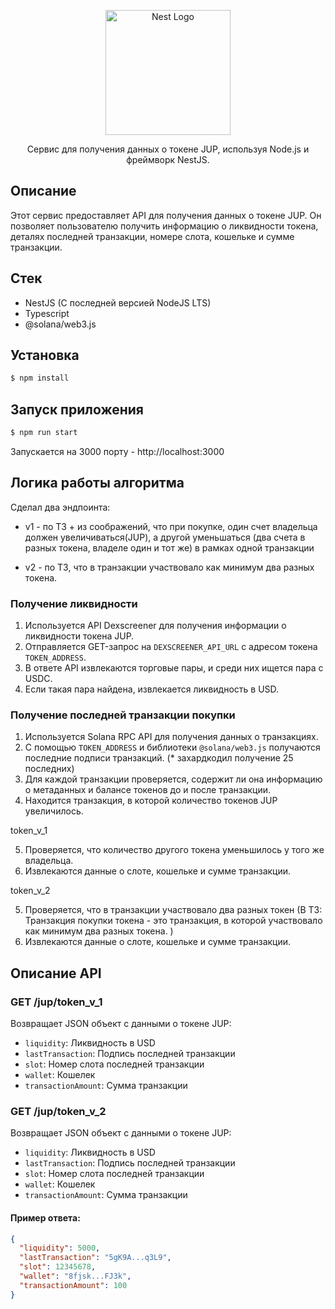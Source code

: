 
<p align="center">
  <a href="http://nestjs.com/" target="blank"><img src="https://nestjs.com/img/logo-small.svg" width="200" alt="Nest Logo" /></a>
</p>

<p align="center">Сервис для получения данных о токене JUP, используя Node.js и фреймворк NestJS.</p>
<p align="center">

</p>

## Описание

Этот сервис предоставляет API для получения данных о токене JUP. Он позволяет пользователю получить информацию о ликвидности токена, деталях последней транзакции, номере слота, кошельке и сумме транзакции.

## Cтек
* NestJS (C последней версией NodeJS LTS)
* Typescript
* @solana/web3.js


## Установка

```bash
$ npm install
```

## Запуск приложения

```bash
$ npm run start
```

Запускается на 3000 порту - http://localhost:3000

## Логика работы алгоритма

Сделал два эндпоинта: 
* v1 - по ТЗ + из соображений, что при покупке, один счет владельца должен увеличиваться(JUP), а другой уменьшаться (два счета в разных токена, владеле один и тот же) в рамках одной транзакции

* v2 - по ТЗ, что в транзакции участвовало как минимум два разных токена.


### Получение ликвидности
1. Используется API Dexscreener для получения информации о ликвидности токена JUP.
2. Отправляется GET-запрос на `DEXSCREENER_API_URL` с адресом токена `TOKEN_ADDRESS`.
3. В ответе API извлекаются торговые пары, и среди них ищется пара с USDC.
4. Если такая пара найдена, извлекается ликвидность в USD.

### Получение последней транзакции покупки

1. Используется Solana RPC API для получения данных о транзакциях.
2. С помощью `TOKEN_ADDRESS` и библиотеки `@solana/web3.js` получаются последние подписи транзакций. (* захардкодил получение 25 последних)
3. Для каждой транзакции проверяется, содержит ли она информацию о метаданных и балансе токенов до и после транзакции.
4. Находится транзакция, в которой количество токенов JUP увеличилось.


token_v_1

5. Проверяется, что количество другого токена уменьшилось у того же владельца.
6. Извлекаются данные о слоте, кошельке и сумме транзакции.

    
token_v_2

5. Проверяется, что в транзакции участвовало два разных токен
   (В ТЗ: Транзакция покупки токена - это транзакция, в которой участвовало как минимум два разных токена. )
6. Извлекаются данные о слоте, кошельке и сумме транзакции.

   

## Описание API

### GET /jup/token_v_1

Возвращает JSON объект с данными о токене JUP:
- `liquidity`: Ликвидность в USD
- `lastTransaction`: Подпись последней транзакции
- `slot`: Номер слота последней транзакции
- `wallet`: Кошелек
- `transactionAmount`: Сумма транзакции

### GET /jup/token_v_2

Возвращает JSON объект с данными о токене JUP:
- `liquidity`: Ликвидность в USD
- `lastTransaction`: Подпись последней транзакции
- `slot`: Номер слота последней транзакции
- `wallet`: Кошелек
- `transactionAmount`: Сумма транзакции

#### Пример ответа:

```json
{
  "liquidity": 5000,
  "lastTransaction": "5gK9A...q3L9",
  "slot": 12345678,
  "wallet": "8fjsk...FJ3k",
  "transactionAmount": 100
}
```
